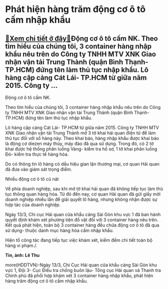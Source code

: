 Phát hiện hàng trăm động cơ ô tô cấm nhập khẩu
==============================================

[:gift:Xem chi tiết ở đây:gift:](https://hddtvn.com/phat-hien-hang-tram-dong-co-o-to-cam-nhap-khau/)Động cơ ô tô cấm NK. Theo tìm hiểu của chúng tôi, 3 container hàng nhập khẩu nêu trên do Công ty TNHH MTV XNK Giao nhận vận tải Trung Thành (quận Bình Thạnh- TP.HCM) đứng tên làm thủ tục nhập khẩu. Lô hàng cập cảng Cát Lái- TP.HCM từ giữa năm 2015. Công ty …
------------------------------------------------------------------------------------------------------------------------------------------------------------------------------------------------------------------------------------------------------------------







 






 Động cơ ô tô cấm NK. 


Theo tìm hiểu của chúng tôi, 3 container hàng nhập khẩu nêu trên do Công ty TNHH MTV XNK Giao nhận vận tải Trung Thành (quận Bình Thạnh- TP.HCM) đứng tên làm thủ tục nhập khẩu. 


 Lô hàng cập cảng Cát Lái- TP.HCM từ giữa năm 2015. Công ty TNHH MTV XNK Giao nhận vận tải Trung Thành mở 3 tờ khai hải quan điện tử để làm thủ tục đối với số hàng này. Theo khai báo, hàng nhập khẩu được khai báo là động cơ diezen máy thủy, máy đào đã qua sử dụng. Trong đó, có 2 tờ khai được hệ thống phân luồng Vàng- kiểm tra hồ sơ, 1 tờ khai phân luồng Đỏ- kiểm tra thực tế hàng hóa. 


 Do có thông tin lô hàng có dấu hiệu gian lận thương mại, cơ quan Hải quan đã đưa vào giám sát trọng điểm. 









 



 




Nhiều động cơ ô tô cũ nát



Về phía doanh nghiệp, sau khi mở tờ khai hải quan đã không tiếp tục làm thủ tục thông quan hàng hóa. Từ đó đến nay, cơ quan Hải quan đã gửi giấy mời doanh nghiệp nhiều lần để giải quyết lô hàng, nhưng không nhận được sự hợp tác của doanh nghiệp.


 Ngày 13/3, Chi cục Hải quan cửa khẩu cảng Sài Gòn khu vực 1 đã ban hành quyết định khám xét phương tiện đồ vật đối với 3 container hàng nêu trên. Kết quả phát hiện, toàn bộ 3 container hàng đều chứa động cơ ô tô đã qua sử dụng- thuộc danh mục hàng hóa cấm nhập khẩu. 


 Hiện tổ công tác đang tiếp tục việc khám xét, kiểm đếm chi tiết toàn bộ hàng vi phạm./.






**Tin, ảnh: Lê Thu**



more(HDDTVN)-Ngày 13/3, Chi Cục Hải quan cửa khẩu cảng Sài Gòn khu vực 1, Đội 3- Cục Điều tra chống buôn lậu- Tổng cục Hải quan và Thanh tra Chính phủ đã phối hợp khám xét 3 container hàng nhập khẩu, phát hiện hàng trăm động cơ ô tô cấm nhập khẩu.


